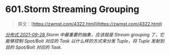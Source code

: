 <!--yml
category: 未分类
date: 0001-01-01 00:00:00
-->

# 601.Storm Streaming Grouping

> 原文：[https://zwmst.com/4322.html](https://zwmst.com/4322.html)

   [ *分布式* ](https://zwmst.com/%e5%88%86%e5%b8%83%e5%bc%8f)*[ <time datetime="2021-09-28T22:59:27+08:00"> 2021-09-28 </time> ](https://zwmst.com/4322.html)  Storm 中最重要的抽象，应该就是 Stream grouping 了，它能够控制 Spot/Bolt 对应的 Task 以什么样的方式来分发 Tuple，将 Tuple 发射到目的 Spot/Bolt 对应的 Task.*